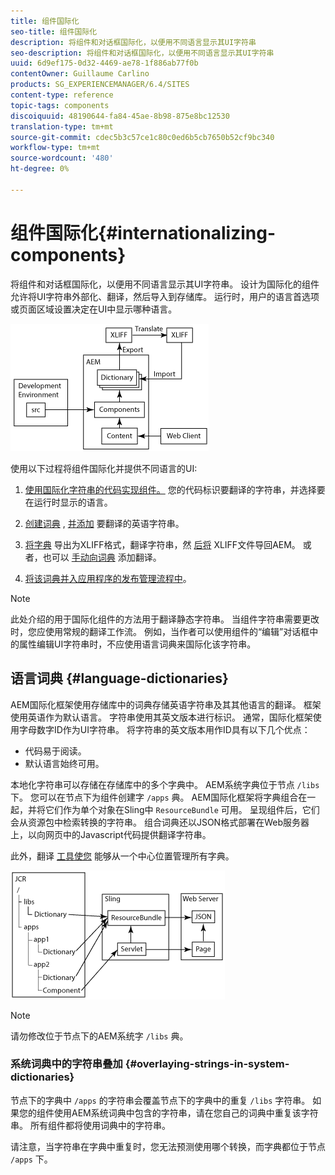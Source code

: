 ```yaml
---
title: 组件国际化
seo-title: 组件国际化
description: 将组件和对话框国际化，以便用不同语言显示其UI字符串
seo-description: 将组件和对话框国际化，以便用不同语言显示其UI字符串
uuid: 6d9ef175-0d32-4469-ae78-1f886ab77f0b
contentOwner: Guillaume Carlino
products: SG_EXPERIENCEMANAGER/6.4/SITES
content-type: reference
topic-tags: components
discoiquuid: 48190644-fa84-45ae-8b98-875e8bc12530
translation-type: tm+mt
source-git-commit: cdec5b3c57ce1c80c0ed6b5cb7650b52cf9bc340
workflow-type: tm+mt
source-wordcount: '480'
ht-degree: 0%

---
```



# 组件国际化{#internationalizing-components}

将组件和对话框国际化，以便用不同语言显示其UI字符串。 设计为国际化的组件允许将UI字符串外部化、翻译，然后导入到存储库。 运行时，用户的语言首选项或页面区域设置决定在UI中显示哪种语言。

![chlimage_1-9](assets/chlimage_1-9.png)

使用以下过程将组件国际化并提供不同语言的UI:

1. [使用国际化字符串的代码实现组件。](/help/sites-developing/i18n-dev.md) 您的代码标识要翻译的字符串，并选择要在运行时显示的语言。
1. [创建词典](/help/sites-developing/i18n-translator.md#creating-a-dictionary) , [并添加](/help/sites-developing/i18n-translator.md#adding-changing-and-removing-strings) 要翻译的英语字符串。

1. [将字典](/help/sites-developing/i18n-translator.md#exporting-a-dictionary) 导出为XLIFF格式，翻译字符串，然 [后将](/help/sites-developing/i18n-translator.md#importing-a-dictionary) XLIFF文件导回AEM。 或者，也可以 [手动向词典](/help/sites-developing/i18n-translator.md#editing-translated-strings) 添加翻译。

1. [将该词典并入应用程序的发布管理流程中](/help/sites-developing/i18n-translator.md#publishing-dictionaries)。

>[!NOTE]
>
>此处介绍的用于国际化组件的方法用于翻译静态字符串。 当组件字符串需要更改时，您应使用常规的翻译工作流。 例如，当作者可以使用组件的“编辑”对话框中的属性编辑UI字符串时，不应使用语言词典来国际化该字符串。

## 语言词典 {#language-dictionaries}

AEM国际化框架使用存储库中的词典存储英语字符串及其其他语言的翻译。 框架使用英语作为默认语言。 字符串使用其英文版本进行标识。 通常，国际化框架使用字母数字ID作为UI字符串。 将字符串的英文版本用作ID具有以下几个优点：

* 代码易于阅读。
* 默认语言始终可用。

本地化字符串可以存储在存储库中的多个字典中。 AEM系统字典位于节点 `/libs` 下。 您可以在节点下为组件创建字 `/apps` 典。 AEM国际化框架将字典组合在一起，并将它们作为单个对象在Sling中 `ResourceBundle` 可用。 呈现组件后，它们会从资源包中检索转换的字符串。 组合词典还以JSON格式部署在Web服务器上，以向网页中的Javascript代码提供翻译字符串。

此外，翻译 [工具使您](/help/sites-developing/i18n-translator.md) 能够从一个中心位置管理所有字典。

![chlimage_1-10](assets/chlimage_1-10.png)

>[!NOTE]
>
>请勿修改位于节点下的AEM系统字 `/libs` 典。

### 系统词典中的字符串叠加 {#overlaying-strings-in-system-dictionaries}

节点下的字典中 `/apps` 的字符串会覆盖节点下的字典中的重复 `/libs` 字符串。 如果您的组件使用AEM系统词典中包含的字符串，请在您自己的词典中重复该字符串。 所有组件都将使用词典中的字符串。

请注意，当字符串在字典中重复时，您无法预测使用哪个转换，而字典都位于节点 `/apps` 下。
